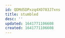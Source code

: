 ```yaml
---
id: QDMd5DPxzq4XO783J7xns
title: stumbled
desc: ''
updated: 1641771106608
created: 1641771106608
---
```



